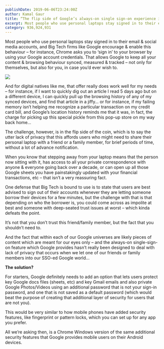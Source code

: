```yaml
---
publishDate: 2019-06-06T23:24:00Z
author: Kamal Gaur
title: “The flip side of Google’s always-on single sign-on experience is the lack of privacy when you need it the most” 
excerpt: Most people who use personal laptops stay signed in to their email & social media accounts, and Big Tech firms like Google encourage & enable… 
category: 936,924,931
---
```


Most people who use personal laptops stay signed in to their email & social media accounts, and Big Tech firms like Google encourage & enable this behaviour – for instance, Chrome asks you to ‘sign in’ to your browser by using your Google account credentials. That allows Google to keep all your content & browsing behaviour synced, measured & tracked – not only for themselves, but also for you, in case you’d ever wish to.

![](https://kamalgaur.com/wp-content/uploads/2020/12/image-2.png)

And for digital natives like me, that offer really does work well for my needs – for instance, if I want to quickly dig out an article I read 5 days ago but on a different device, I can quickly pull up the browsing history of any of my synced devices, and find that article in a jiffy… or for instance, if my failing memory isn’t helping me recognize a particular transaction on my credit card bill, and Google’s location history reminds me that it was, in fact, the charge for picking up this special pickle from this pop-up store on my way back home…

The challenge, however, is in the flip side of the coin, which is to say the utter lack of privacy that this affords users who might need to share their personal laptop with a friend or a family member, for brief periods of time, without a lot of advance notification.

When you know that stepping away from your laptop means that the person now sitting with it, has access to all your private correspondence with anyone & everyone going back over a decade, or can open up all those Google sheets you have painstakingly updated with your financial transactions, etc – that isn’t a very reassuring fact.

One defense that Big Tech is bound to use is to state that users are best advised to sign out of their accounts whenever they are letting someone borrow their devices for a few minutes, but the challenge with that is that depending on who the borrower is, you could come across as impolite at best and someone with deep-seated trust issues at worst – which kinda defeats the point.

It’s not that you don’t trust this friend/family member, but the fact that you shouldn’t need to.

And the fact that within each of our Google universes are likely pieces of content which are meant for our eyes only – and the always-on single-sign-on feature which Google provides hasn’t really been designed to deal with lack of privacy that occurs when we let one of our friends or family members into our SSO-ed Google world…

**The solution?**

For starters, Google definitely needs to add an option that lets users protect key Google docs files (sheets, etc) and key Gmail emails and also private Google Photos/Videos using an additional password that is not your sign-in password, and one that is not saved as a default password (which would beat the purpose of creating that additional layer of security for users that are not you).

This would be very similar to how mobile phones have added security features, like fingerprint or pattern locks, which you can set up for any app you prefer.

All we’re asking then, is a Chrome Windows version of the same additional security features that Google provides mobile users on their Android devices.
